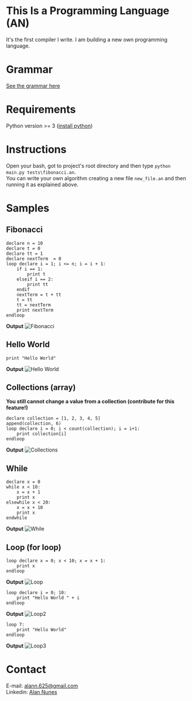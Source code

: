 # This Is a Programming Language (AN)
It's the first compiler I write. I am building a new own programming language.

# Grammar
[See the grammar here](grammar.txt)

# Requirements
Python version >= 3 ([install python](https://www.python.org/downloads))

# Instructions
Open your bash, got to project's root directory and then type ``python main.py tests\fibonacci.an``.  
You can write your own algorithm creating a new file ``new_file.an`` and then running it as explained above.

# Samples
## Fibonacci
```
declare n = 10
declare t = 0
declare tt = 1
declare nextTerm  = 0
loop declare i = 1; i <= n; i = i + 1:
    if i == 1:
        print t
    elseif i == 2:
        print tt
    endif
    nextTerm = t + tt
    t = tt
    tt = nextTerm
    print nextTerm
endloop
```
**Output**
![Fibonacci](https://i.imgur.com/8OKwqJY.png)

## Hello World
```
print "Hello World"
```
**Output**
![Hello World](https://i.imgur.com/a40WVke.png)

## Collections (array)
**You still cannot change a value from a collection (contribute for this feature!)**
```
declare collection = [1, 2, 3, 4, 5]
append(collection, 6)
loop declare i = 0; i < count(collection); i = i+1:
	print collection[i]
endloop
```
**Output**
![Collections](https://i.imgur.com/A1xgrCC.png)

## While
```
declare x = 0
while x < 10:
	x = x + 1
	print x
elsewhile x < 20:
	x = x + 10
	print x
endwhile
```
**Output**
![While](https://i.imgur.com/pK9yUof.png)


## Loop (for loop)
```
loop declare x = 0; x < 10; x = x + 1:
	print x
endloop
```
**Output**
![Loop](https://i.imgur.com/mtdvGOp.png)

```
loop declare i = 0; 10:
	print "Hello World " + i
endloop
```
**Output**
![Loop2](https://i.imgur.com/7nVVlt6.png)

```
loop 7:
	print "Hello World"
endloop
```
**Output**
![Loop3](https://i.imgur.com/Iy4vvg2.png)

# Contact
E-mail: [alann.625@gmail.com](mailto:alann.625@gmail.com)\
Linkedin: [Alan Nunes](https://www.linkedin.com/in/alan-nunes-848374152)
